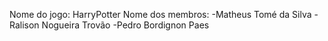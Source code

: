 Nome do jogo: HarryPotter
Nome dos membros: 
  -Matheus Tomé da Silva
  -Ralison Nogueira Trovão
  -Pedro Bordignon Paes
